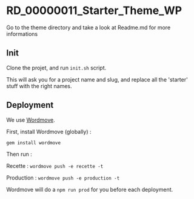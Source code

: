 # RD_00000011_Starter_Theme_WP

Go to the theme directory and take a look at Readme.md for more informations

## Init

Clone the projet, and run `init.sh` script.

This will ask you for a project name and slug, and replace all the 'starter' stuff with the right names.

## Deployment

We use [Wordmove](https://github.com/welaika/wordmove).

First, install Wordmove (globally) :

`gem install wordmove`

Then run :

Recette : `wordmove push -e recette -t`

Production : `wordmove push -e production -t`

Wordmove will do a `npm run prod` for you before each deployment.